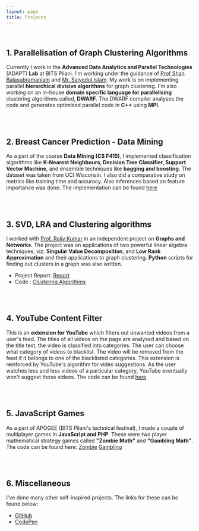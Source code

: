 ```yaml
---
layout: page
title: Projects
---
```


<br>

## 1. Parallelisation of Graph Clustering Algorithms
Currently I work in the **Advanced Data Analytics and Parallel Technologies** (ADAPT) **Lab** at BITS Pilani. I'm working under the guidance of [Prof Shan Balasubramaniam](http://www.bits-pilani.ac.in/pilani/sundarb/profile) and [Mr. Saiyedul Islam](http://www.bits-pilani.ac.in/pilani/sislam/profile). My work is on implementing parallel **hierarchical divisive algorithms** for graph clustering. I'm also working on an in-house **domain specific language for parallelising** clustering algorithms called, **DWARF**. The DWARF compiler analyses the code and generates optimised parallel code in **C++** using **MPI**.

<br><br>

## 2. Breast Cancer Prediction - Data Mining
As a part of the course **Data Mining (CS F415)**, I implemented classification algorithms like **K-Nearest Neighbours, Decision Tree Classifier, Support Vector Machine**, and ensemble techniques like **bagging and boosting**. The dataset was taken from UCI Wisconsin. I also did a comparative study on metrics like training time and accuracy. Also inferences based on feature importance was done. The implementation can be found [here](https://github.com/WVik/data-mining-breast-cancer-prediction)

<br><br>

## 3. SVD, LRA and Clustering algorithms
I worked with [Prof. Rajiv Kumar](http://universe.bits-pilani.ac.in/pilani/rkumar/profile) in an independent project on **Graphs and Networks**. The project was on applications of two powerful linear algebra techniques, viz. **Singular Value Decomposition**, and **Low Rank Approximation** and their applications to graph clustering. **Python** scripts for finding out clusters in a graph was also written.
* Project Report: [Report](https://drive.google.com/file/d/1ESjxwRwke7yUaEkn5crUTA2MslGPoLRU/view?usp=sharing)
* Code : [Clustering Algorithms](https://github.com/WVik/clustering-algorithms-and-SVD)

<br><br>

## 4. YouTube Content Filter
This is an **extension for YouTube** which filters out unwanted videos from a user's feed. The titles of all videos on the page are analysed and based on the title text, the video is classified into categories. The user can choose what category of videos to blacklist. The video will be removed from the feed if it belongs to one of the blacklisted categories. This extension is reinforced by YouTube's algorithm for video suggestions. As the user watches less and less videos of a particular category, YouTube eventually won't suggest those videos. The code can be found [here](https://github.com/WVik/youtube-content-filter)

<br><br>

## 5. JavaScript Games
As a part of APOGEE (BITS Pilani's technical festival), I made a couple of multiplayer games in **JavaScript and PHP**. These were two player mathematical strategy games called **"Zombie Math"** and **"Gambling Math"**. The code can be found here: [Zombie](https://github.com/WVik/zombie) [Gambling](https://github.com/WVik/gamblingmath)

<br><br>

## 6. Miscellaneous
I've done many other self-inspired projects. The links for these can be found below:
* [GitHub](https://github.com/WVik/)
* [CodePen](https://codepen.io/WVik/)
